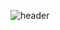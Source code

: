 ![header](https://capsule-render.vercel.app/api?type=waving&color=gradient&height=120&animation=fadeIn&section=footer&text="<connection/>"&fontAlign=70&fontColor=B2D6FF)
